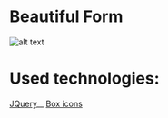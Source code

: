 # Beautiful Form
![alt text](https://gcdnb.pbrd.co/images/gslz2Dfv7R1W.png?o=1)

# Used technologies:
[JQuery](https://jquery.com/)__
[Box icons](https://boxicons.com)
